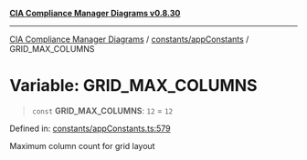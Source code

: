 [**CIA Compliance Manager Diagrams v0.8.30**](../../../README.md)

***

[CIA Compliance Manager Diagrams](../../../modules.md) / [constants/appConstants](../README.md) / GRID\_MAX\_COLUMNS

# Variable: GRID\_MAX\_COLUMNS

> `const` **GRID\_MAX\_COLUMNS**: `12` = `12`

Defined in: [constants/appConstants.ts:579](https://github.com/Hack23/cia-compliance-manager/blob/6afa716316469147e542039d136ec79ffdbd4ac9/src/constants/appConstants.ts#L579)

Maximum column count for grid layout
